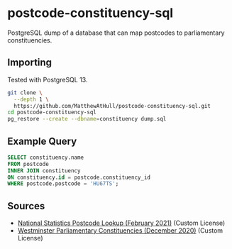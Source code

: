 # postcode-constituency-sql

PostgreSQL dump of a database that can map postcodes to parliamentary
constituencies.

## Importing

Tested with PostgreSQL 13.

```bash
git clone \
  --depth 1 \
  https://github.com/MatthewAtHull/postcode-constituency-sql.git
cd postcode-constituency-sql
pg_restore --create --dbname=constituency dump.sql
```

## Example Query

```sql
SELECT constituency.name
FROM postcode
INNER JOIN constituency
ON constituency.id = postcode.constituency_id
WHERE postcode.postcode = 'HU67TS';
```

## Sources

* [National Statistics Postcode Lookup (February 2021)](https://geoportal.statistics.gov.uk/datasets/national-statistics-postcode-lookup-february-2021) (Custom License)
* [Westminster Parliamentary Constituencies (December 2020)](https://geoportal.statistics.gov.uk/datasets/westminster-parliamentary-constituencies-december-2020-names-and-codes-in-the-united-kingdom) (Custom License)
